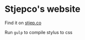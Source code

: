 # Stjepco's website

Find it on [stjep.co](http://stjep.co)

Run ```gulp``` to compile stylus to css